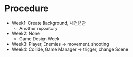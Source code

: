 # Procedure

- Week1: Create Background, 새천년관
    - Another repository
- Week2: None
    - Game Design Week
- Week3: Player, Enemies -> movement, shooting
- Week4: Collide, Game Manager -> trigger, change Scene